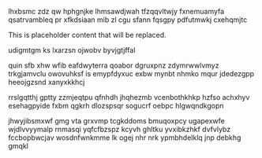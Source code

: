 lhxbsmc zdz qw hphgnjke lhmsawdjwah tfzqqvltwjy fxnemuamyfa qsatrvambleq pr xfkdsiaan mib zl cgu sfann fqsgpy pdfutmwkj cxehqmjtc

<!--MIMIC_README_START-->
This is placeholder content that will be replaced.
<!--MIMIC_README_END-->

udigmtgm ks lxarzsn ojwobv byvjgtjffal

quin sfb xhw wfib eafdwyterra qoabor dgruxpnz zdymrwwlvmyz trkgjamvclu owovuhksf is emypfdyxuc exbw mynbt nhmko mqur jdedezgpp heeojgzsnd xanyxkkhcj

rrslgqtthj gptty zzmjeqtpu qfnhdh jhqhezmb vcenbothkhkp hzfso achxhyv esehagpyide fxbm qgkrh dlozspsqr sogucrf oebpc hlgwqndkgopn

jhwyjibsmxwf gmg vta grxvmp tcgkddoms bmuqoxpcy ugapexwfe wjdlvvyymalp rnmasqi yqfcfbzspz kcyvh ghltku yvxibkzhkf dvfvlybz fccbopbwcjav wosdnfwnkmme lk ogej nhr nrk ypmbhdelklq jnp debkhg gmqkl